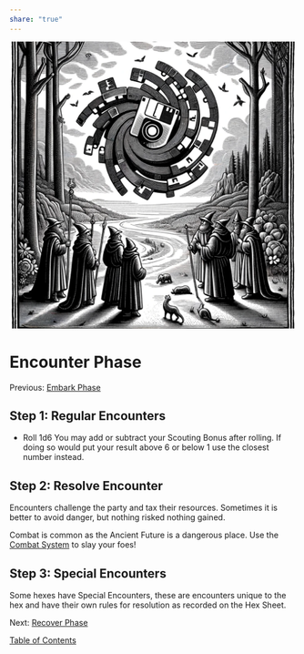 ```yaml
---  
share: "true"  
---  
```

  
![encounter-phase](./encounter-phase.png)  
  
# Encounter Phase  
Previous: [Embark Phase](./Embark%20Phase.html)  
  
## Step 1: Regular Encounters  
  
- Roll 1d6 You may add or subtract your Scouting Bonus after rolling. If doing so would put your result above 6 or below 1 use the closest number instead.  
  
## Step 2: Resolve Encounter  
  
Encounters challenge the party and tax their resources. Sometimes it is better to avoid danger, but nothing risked nothing gained.   
  
Combat is common as the Ancient Future is a dangerous place. Use the [Combat System](./Combat%20System.html) to slay your foes!  
  
## Step 3: Special Encounters  
  
Some hexes have Special Encounters, these are encounters unique to the hex and have their own rules for resolution as recorded on the Hex Sheet.  
  
Next: [Recover Phase](./Recover%20Phase.html)  
  
[Table of Contents](./Table%20of%20Contents.html)